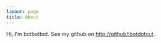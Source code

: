 ```yaml
---
layout: page
title: About
---
```


Hi, I'm botbotbot.
See my github on [http://github/ibotdotout](http://github.com/ibotdotout).
